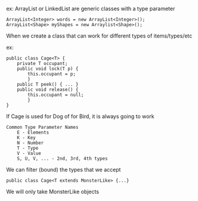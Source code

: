 ex: ArrayList or LinkedList are generic classes with a type parameter

```
ArrayList<Integer> words = new ArrayList<Integer>();
ArrayList<Shape> myShapes = new Arraylist<Shape>();
```

When we create a class that can work for different types of items/types/etc

ex:
```
public class Cage<T> {
	private T occupant;
	public void lock(T p) {
		this.occupant = p;
		}
	public T peek() { ... }
	public void release() {
		this.occupant = null;
		}
}
```

If Cage is used for Dog of for Bird, it is always going to work

```
Common Type Parameter Names
	E - Elements
	K - Key
	N - Number
	T - Type
	V - Value
	S, U, V, ... - 2nd, 3rd, 4th types
```

We can filter (bound) the types that we accept 
```
public class Cage<T extends MonsterLike> {...}
```
We will only take MonsterLike objects

